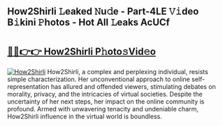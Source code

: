 ## How2Shirli 𝙻eaked 𝙽u𝚍e - Part-4LE 𝚅𝚒deo B𝚒kini 𝙿hotos - Hot All 𝙻eaks AcUCf

# <h2><a href="http://ld3el6.urlbe.top/?page=How2Shirli">🔗🔗👉👉 How2Shirli P𝚑oto𝚜Vid𝚎o</a></h2>

[![How2Shirli](https://i.imgur.com/eBuTRDB.gif)](http://ld3el6.urlbe.top/?page=How2Shirli)
How2Shirli, a complex and perplexing individual, resists simple characterization. Her unconventional approach to online self-representation has allured and offended viewers, stimulating debates on morality, privacy, and the intricacies of virtual societies. Despite the uncertainty of her next steps, her impact on the online community is profound. Armed with unwavering tenacity and undeniable charm, How2Shirli influence in the virtual world is boundless.
